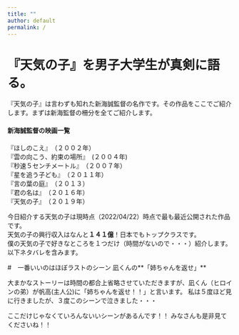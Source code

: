 ```yaml
---
title: ""
author: default
permalink: /
---
```


# 『天気の子』を男子大学生が真剣に語る。  
『天気の子』は言わずも知れた新海誠監督の名作です。その作品をここでご紹介します。まずは新海監督の柵分を全てご紹介します。
#### 新海誠監督の映画一覧  
『ほしのこえ』　（２００２年）  
『雲の向こう、約束の場所』　(２００４年)  
『秒速５センチメートル』　（２００７年）  
『星を追う子ども』　（２０１１年）  
『言の葉の庭』　（２０１３）  
『君の名は』　（２０１６年）  
『天気の子』　（２０１９年）  


今日紹介する天気の子は現時点（2022/04/22）時点で最も最近公開された作品です。  
天気の子の興行収入はなんと**１４１億**！日本でもトップクラスです。  
僕の天気の子で好きなところを１つだけ（時間がないので・・・）紹介します。以下ネタバレを含みます。


#　一番いいのはほぼラストのシーン 凪くんの**「姉ちゃんを返せ」**  

大まかなストーリーは時間の都合上省略させていただきますが、凪くん（ヒロインの弟）が帆高(主人公)に「姉ちゃんを返せ！！」と言います。
私は５度ほど見に行きましたが、３度このシーンで泣きました・・・  

ここだけじゃなくていろんないいシーンがあるんです！！
みなさんも是非見てくださいね！！
